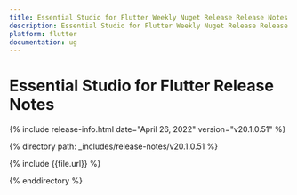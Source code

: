 ```yaml
---
title: Essential Studio for Flutter Weekly Nuget Release Release Notes  
description: Essential Studio for Flutter Weekly Nuget Release Release Notes  
platform: flutter
documentation: ug
---
```


# Essential Studio for Flutter  Release Notes  

{% include release-info.html date="April 26, 2022"  version="v20.1.0.51" %} 


{% directory path: _includes/release-notes/v20.1.0.51 %}

{% include {{file.url}} %}

{% enddirectory %}